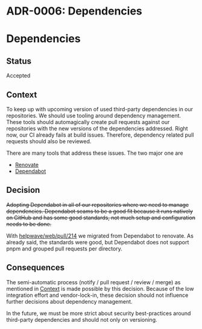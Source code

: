 # ADR-0006: Dependencies

# **Dependencies**

## Status

Accepted

## Context

To keep up with upcoming version of used third-party dependencies in our repositories. We should use tooling around dependency management. These tools should automagically create pull requests against our repositories with the new versions of the dependencies addressed. Right now, our CI already fails at build issues. Therefore, dependency related pull requests should also be reviewed.

There are many tools that address these issues. The two major one are

* [Renovate](https://docs.renovatebot.com)
* [Dependabot](https://github.com/dependabot)

## Decision

~~Adopting Dependabot in all of our repositories where we need to manage dependencies. Dependabot seams to be a good fit because it runs natively on GitHub and has some good standards, not much setup and configuration needs to be done.~~

With [helpwave/web/pull/214](https://github.com/helpwave/web/pull/214) we migrated from Dependabot to renovate. As already said, the standards were good, but Dependabot does not support pnpm and grouped pull requests per directory.

## Consequences

The semi-automatic process (notify / pull request / review / merge) as mentioned in [Context](https://wiki.helpwave.de/doc/adr-006-dependencies-sRkR9XMjdg#h-context) is made possible by this decision. Because of the low integration effort and vendor-lock-in, these decision should not influence further decisions about dependency management.

In the future, we must be more strict about security best-practices around third-party dependencies and should not only on versioning. 

